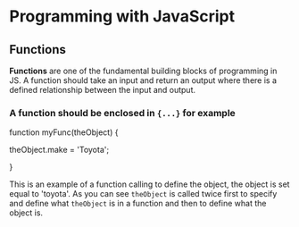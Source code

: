 # Programming with JavaScript

## Functions
**Functions** are one of the fundamental building blocks of programming in JS.
A function should take an input and return an output where there is a defined relationship between the input and output.
### A function should be enclosed in `{...}` for example

function myFunc(theObject) {

  theObject.make = 'Toyota';
  
}

This is an example of a function calling to define the object, the object is set equal to 'toyota'. As you can see `theObject` is called twice first to specify and define what `theObject` is in a function and then to define what the object is.

